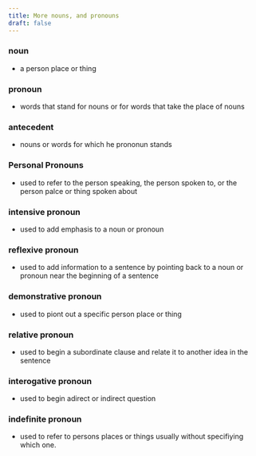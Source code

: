 ```yaml
---
title: More nouns, and pronouns
draft: false
---
```


### noun
- a person place or thing

### pronoun
- words that stand for nouns or for words that take the place of nouns

### antecedent
- nouns or words for which he prononun stands

### Personal Pronouns
- used to refer to the person speaking, the person spoken to, or the person palce or thing spoken about

### intensive pronoun
- used to add emphasis to a noun or pronoun

### reflexive pronoun
- used to add information to a sentence by pointing back to a noun or pronoun near the beginning of a sentence

### demonstrative pronoun
- used to piont out a specific person place or thing

### relative pronoun
- used to begin a subordinate clause and relate it to another idea in the sentence

### interogative pronoun
- used to begin adirect or indirect question

### indefinite pronoun
- used to refer to persons places or things usually without specifiying which one.